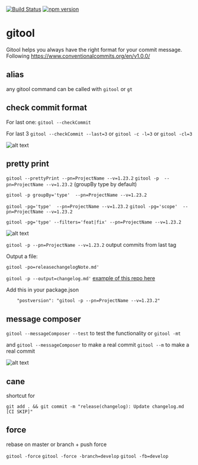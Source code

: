 [![Build Status](https://travis-ci.org/stefdelec/gitool.svg?branch=master)](https://travis-ci.org/stefdelec/gitool)
[![npm version](https://img.shields.io/npm/v/gitool.svg?style=flat)](https://www.npmjs.com/package/gitool)

# gitool

Gitool helps you always have the right format for your commit message.
Following https://www.conventionalcommits.org/en/v1.0.0/

## alias
any gitool command can be called with ```gitool``` or ```gt```

## check commit format

For last one:
```gitool --checkCommit```

For last 3
```gitool --checkCommit --last=3```
or ```gitool -c -l=3```
or ```gitool -cl=3```


![alt text](https://raw.githubusercontent.com/stefdelec/gitool/master/readme/commitchecker.png)

## pretty print

```gitool --prettyPrint --pn=ProjectName --v=1.23.2```
```gitool -p  --pn=ProjectName --v=1.23.2``` (groupBy type by default)

```gitool -p groupBy='type'  --pn=ProjectName --v=1.23.2```

```gitool -pg='type'  --pn=ProjectName --v=1.23.2```
```gitool -pg='scope'  --pn=ProjectName --v=1.23.2```

```gitool -pg='type' --filters='feat|fix' --pn=ProjectName --v=1.23.2```


![alt text](https://raw.githubusercontent.com/stefdelec/gitool/master/readme/commitprettier.png)

```gitool -p --pn=ProjectName --v=1.23.2``` output commits from last tag

Output a file:

```gitool -po=releasechangelogNote.md'```

```gitool -p --output=changelog.md'```
[example of this repo here](https://github.com/stefdelec/gitool/blob/master/changelog.md)

Add this in your package.json
```
    "postversion": "gitool -p --pn=ProjectName --v=1.23.2"
```
## message composer

```gitool --messageComposer --test``` to test the functionality
or ```gitool -mt```

and
```gitool --messageComposer``` to make a real commit
```gitool --m``` to make a real commit


![alt text](https://raw.githubusercontent.com/stefdelec/gitool/master/readme/messagecomposer.png)


## cane
shortcut for
```
git add . && git commit -m "release(changelog): Update changelog.md [CI SKIP]"
```

## force
rebase on master or branch + push force

```gitool -force```
```gitool -force -branch=develop```
```gitool -fb=develop```
